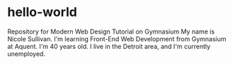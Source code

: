 # hello-world
Repository for Modern Web Design Tutorial on Gymnasium
My name is Nicole Sullivan. I'm learning Front-End Web Development from Gymnasium at Aquent.
I'm 40 years old. I live in the Detroit area, and I'm currently unemployed.
